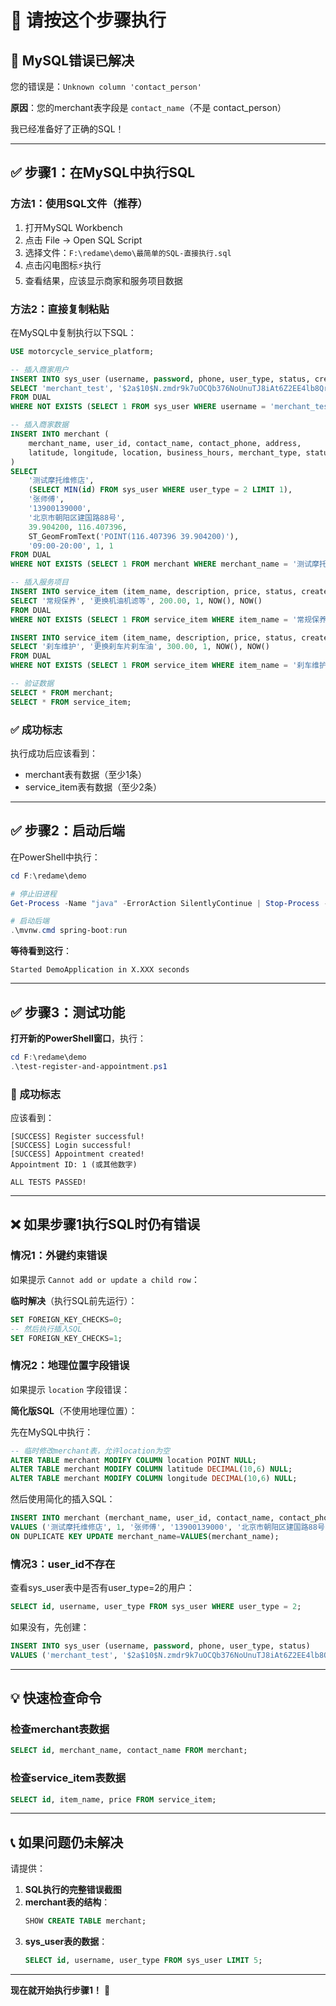 # 🎯 请按这个步骤执行

## 📌 MySQL错误已解决

您的错误是：`Unknown column 'contact_person'`

**原因**：您的merchant表字段是 `contact_name`（不是 contact_person）

我已经准备好了正确的SQL！

---

## ✅ 步骤1：在MySQL中执行SQL

### 方法1：使用SQL文件（推荐）

1. 打开MySQL Workbench
2. 点击 File -> Open SQL Script
3. 选择文件：`F:\redame\demo\最简单的SQL-直接执行.sql`
4. 点击闪电图标⚡执行
5. 查看结果，应该显示商家和服务项目数据

### 方法2：直接复制粘贴

在MySQL中复制执行以下SQL：

```sql
USE motorcycle_service_platform;

-- 插入商家用户
INSERT INTO sys_user (username, password, phone, user_type, status, create_time, update_time)
SELECT 'merchant_test', '$2a$10$N.zmdr9k7uOCQb376NoUnuTJ8iAt6Z2EE4lb8Qrx7hQo3DqsFy2/u', '13900000001', 2, 1, NOW(), NOW()
FROM DUAL
WHERE NOT EXISTS (SELECT 1 FROM sys_user WHERE username = 'merchant_test');

-- 插入商家数据
INSERT INTO merchant (
    merchant_name, user_id, contact_name, contact_phone, address, 
    latitude, longitude, location, business_hours, merchant_type, status
)
SELECT 
    '测试摩托维修店',
    (SELECT MIN(id) FROM sys_user WHERE user_type = 2 LIMIT 1),
    '张师傅',
    '13900139000',
    '北京市朝阳区建国路88号',
    39.904200, 116.407396,
    ST_GeomFromText('POINT(116.407396 39.904200)'),
    '09:00-20:00', 1, 1
FROM DUAL
WHERE NOT EXISTS (SELECT 1 FROM merchant WHERE merchant_name = '测试摩托维修店');

-- 插入服务项目
INSERT INTO service_item (item_name, description, price, status, create_time, update_time)
SELECT '常规保养', '更换机油机滤等', 200.00, 1, NOW(), NOW()
FROM DUAL
WHERE NOT EXISTS (SELECT 1 FROM service_item WHERE item_name = '常规保养');

INSERT INTO service_item (item_name, description, price, status, create_time, update_time)
SELECT '刹车维护', '更换刹车片刹车油', 300.00, 1, NOW(), NOW()
FROM DUAL
WHERE NOT EXISTS (SELECT 1 FROM service_item WHERE item_name = '刹车维护');

-- 验证数据
SELECT * FROM merchant;
SELECT * FROM service_item;
```

### ✅ 成功标志

执行成功后应该看到：
- merchant表有数据（至少1条）
- service_item表有数据（至少2条）

---

## ✅ 步骤2：启动后端

在PowerShell中执行：

```powershell
cd F:\redame\demo

# 停止旧进程
Get-Process -Name "java" -ErrorAction SilentlyContinue | Stop-Process -Force

# 启动后端
.\mvnw.cmd spring-boot:run
```

**等待看到这行**：
```
Started DemoApplication in X.XXX seconds
```

---

## ✅ 步骤3：测试功能

**打开新的PowerShell窗口**，执行：

```powershell
cd F:\redame\demo
.\test-register-and-appointment.ps1
```

### 🎉 成功标志

应该看到：

```
[SUCCESS] Register successful!
[SUCCESS] Login successful!
[SUCCESS] Appointment created!
Appointment ID: 1 (或其他数字)

ALL TESTS PASSED!
```

---

## ❌ 如果步骤1执行SQL时仍有错误

### 情况1：外键约束错误

如果提示 `Cannot add or update a child row`：

**临时解决**（执行SQL前先运行）：
```sql
SET FOREIGN_KEY_CHECKS=0;
-- 然后执行插入SQL
SET FOREIGN_KEY_CHECKS=1;
```

### 情况2：地理位置字段错误

如果提示 `location` 字段错误：

**简化版SQL**（不使用地理位置）：

先在MySQL中执行：
```sql
-- 临时修改merchant表，允许location为空
ALTER TABLE merchant MODIFY COLUMN location POINT NULL;
ALTER TABLE merchant MODIFY COLUMN latitude DECIMAL(10,6) NULL;
ALTER TABLE merchant MODIFY COLUMN longitude DECIMAL(10,6) NULL;
```

然后使用简化的插入SQL：
```sql
INSERT INTO merchant (merchant_name, user_id, contact_name, contact_phone, address, business_hours, merchant_type, status)
VALUES ('测试摩托维修店', 1, '张师傅', '13900139000', '北京市朝阳区建国路88号', '09:00-20:00', 1, 1)
ON DUPLICATE KEY UPDATE merchant_name=VALUES(merchant_name);
```

### 情况3：user_id不存在

查看sys_user表中是否有user_type=2的用户：
```sql
SELECT id, username, user_type FROM sys_user WHERE user_type = 2;
```

如果没有，先创建：
```sql
INSERT INTO sys_user (username, password, phone, user_type, status)
VALUES ('merchant_test', '$2a$10$N.zmdr9k7uOCQb376NoUnuTJ8iAt6Z2EE4lb8Qrx7hQo3DqsFy2/u', '13900000001', 2, 1);
```

---

## 💡 快速检查命令

### 检查merchant表数据
```sql
SELECT id, merchant_name, contact_name FROM merchant;
```

### 检查service_item表数据
```sql
SELECT id, item_name, price FROM service_item;
```

---

## 📞 如果问题仍未解决

请提供：
1. **SQL执行的完整错误截图**
2. **merchant表的结构**：
   ```sql
   SHOW CREATE TABLE merchant;
   ```
3. **sys_user表的数据**：
   ```sql
   SELECT id, username, user_type FROM sys_user LIMIT 5;
   ```

---

**现在就开始执行步骤1！** 🚀




